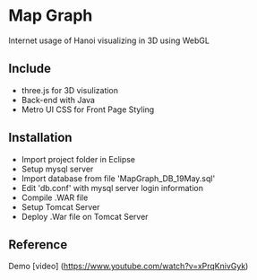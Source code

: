 # Map Graph
Internet usage of Hanoi visualizing in 3D using WebGL

## Include
* three.js for 3D visulization
* Back-end with Java
* Metro UI CSS for Front Page Styling

## Installation
* Import project folder in Eclipse
* Setup mysql server
* Import database from file 'MapGraph_DB_19May.sql'
* Edit 'db.conf' with mysql server login information
* Compile .WAR file
* Setup Tomcat Server
* Deploy .War file on Tomcat Server

## Reference
Demo [video] (https://www.youtube.com/watch?v=xPrqKnivGyk)

